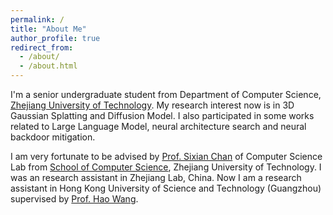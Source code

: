 ```yaml
---
permalink: /
title: "About Me"
author_profile: true
redirect_from: 
  - /about/
  - /about.html
---
```


I'm a senior undergraduate student from Department of Computer Science, [Zhejiang University of Technology](https://www.zjut.edu.cn). My research interest now is in 3D Gaussian Splatting and Diffusion Model. I also participated in some works related to Large Language Model, neural architecture search and neural backdoor mitigation. 

I am very fortunate to be advised by [Prof. Sixian Chan](https://homepage.zjut.edu.cn/csx/) of Computer Science Lab from [School of Computer Science](https://cs.pku.edu.cn/), Zhejiang University of Technology. I was an research assistant in Zhejiang Lab, China. Now I am a research assistant in Hong Kong University of Science and Technology (Guangzhou) supervised by [Prof. Hao Wang](https://wanghao.tech).


<!-- You can find my CV here: [Nanjie Yao's Curriculum Vitae](../assets/Curriculum_Vitae.pdf). -->

<!-- [Email](nanjiey@uci.edu) / [Github](https://github.com/Jackiemin233) -->